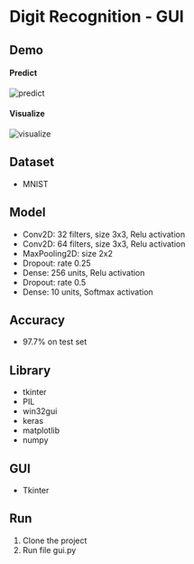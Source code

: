 # Digit Recognition - GUI

## Demo
#### Predict
![predict](https://user-images.githubusercontent.com/80868205/121944066-6d666d00-cd7c-11eb-9e6a-d99128d2a349.gif)

#### Visualize
![visualize](https://user-images.githubusercontent.com/80868205/121943965-5293f880-cd7c-11eb-8931-584cdea8b0fc.gif)

## Dataset
* MNIST

## Model
* Conv2D: 32 filters, size 3x3, Relu activation
* Conv2D: 64 filters, size 3x3, Relu activation
* MaxPooling2D: size 2x2
* Dropout: rate 0.25
* Dense: 256 units, Relu activation
* Dropout: rate 0.5
* Dense: 10 units, Softmax activation

## Accuracy
* 97.7% on test set

## Library
* tkinter
* PIL
* win32gui
* keras
* matplotlib
* numpy

## GUI
* Tkinter

## Run
1. Clone the project
2. Run file gui.py
